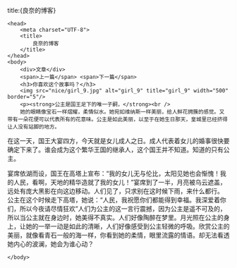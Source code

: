 title:{良奈的博客}
<html lang='zh-CN'>
    
    <head>
        <meta charset="UTF-8">
        <title>
            良奈的博客
        </title>
    </head>
    <body>
        <div>文章</div>
        <span>上一篇</span> <span>下一篇</span>
        <h3>你喜欢这个故事吗？</h3>
        <img src="nice/girl_9.jpg" alt="girl_9" title="girl_9" width="500" border="5"/>
        <p><strong>公主是国王足下的唯一子嗣，</strong><br />
        她的眼睛像宝石一样熠耀，柔情似水。她宛如维纳斯一样美丽，给人鲜花拥簇的感觉。又带有一朵花便可以代表所有的花意味。公主是如此美丽，以至于在她生日那天，皇城里已经挤得让人没有站脚的地方。
  在这一天，国王大宴四方，今天就是女儿成人之日。成人代表着女儿的婚事很快要确定下来了。谁会成为这个繁华王国的继承人，这个国王并不知道。知道的只有公主。</p>
  宴席依湖而设，国王在高塔上宣布：“我的女儿无与伦比，太阳见她也会惭愧！我的人民，看啊，天地的精华造就了我的女儿！”宴席到了一半，月亮被乌云遮盖，远处有庞大黑影在向这边移动。人们见了，只求别在这时候下雨，来什么都行。
  公主在这个时候走下高塔，她说：“人民，我祝愿你们都能得到幸福。我深爱着你们，所以今夜请尽情狂欢”人们为公主的这一言行震撼，因为公主是遥不可及的，所以当公主就在身边时，她美得不真实。人们好像陶醉在梦里。月光照在公主的身上，让她的一举一动是如此的清晰，人们好像感受到公主轻微的呼吸。欣赏公主的美丽，就像看青石一般的海一样，你看到她的柔情，眼里流露的情语。却无法看透她内心的波澜，她会为谁心动？


    </body>
</html>
